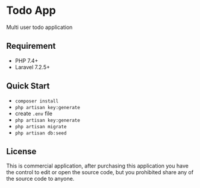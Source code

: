 # Todo App

Multi user todo application

## Requirement
- PHP 7.4+
- Laravel 7.2.5+

## Quick Start
- `composer install`
- `php artisan key:generate`
- create `.env` file
- `php artisan key:generate`
- `php artisan migrate`
- `php artisan db:seed`

## License
This is commercial application, after purchasing this application you have the control to edit or open the source code,
but you prohibited share any of the source code to anyone.
